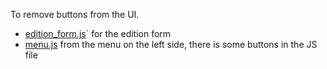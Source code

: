 To remove buttons from the UI.

* [edition_form.js](./edition_form.js)` for the edition form
* [menu.js](./menu.js) from the menu on the left side, there is some buttons in the JS file
